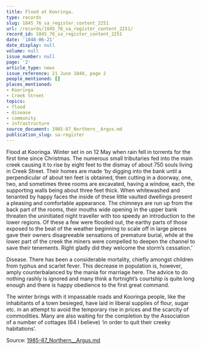 ```yaml
---
title: Flood at Kooringa.
type: records
slug: 1845_76_sa_register_content_2251
url: /records/1845_76_sa_register_content_2251/
record_id: 1845_76_sa_register_content_2251
date: '1848-06-21'
date_display: null
volume: null
issue_number: null
page: '2'
article_type: news
issue_reference: 21 June 1848, page 2
people_mentioned: []
places_mentioned:
- Kooringa
- Creek Street
topics:
- flood
- disease
- community
- infrastructure
source_document: 1985-87_Northern__Argus.md
publication_slug: sa-register
---
```


Flood at Kooringa.  Winter set in on 12 May when rain fell in torrents for the first time since Christmas.  The numerous small tributaries fed into the main creek causing it to rise by eight feet to the dismay of about 750 souls living in Creek Street.  Their homes are made ‘by digging into the bank until a perpendicular of about ten feet is obtained, then cutting in a doorway, one, two, and sometimes three rooms are excavated, having a window, each, the supporting walls being about three feet thick.  When whitewashed and tenanted by happy faces the inside of these little vaulted dwellings present a pleasing and comfortable appearance.  The chimneys are run up from the back part of the rooms, their mouths wide opening in the upper bank threaten the uninitiated night traveller with too speedy an introduction to the lower regions.  Of these a few were flooded out, the earthy parts of those exposed to the beat of the weather beginning to scale off in large pieces gave their owners disagreeable sensations of premature burial, while at the lower part of the creek the miners were compelled to deepen the channel to save their tenements.  Right gladly did they welcome the storm’s cessation.’

Disease.  There has been a considerable mortality, chiefly amongst children from typhus and scarlet fever.  This decrease in population is, however, amply counterbalanced by the mania for marriage here.  The advice to do nothing rashly is ignored and many think a fortnight’s courtship is quite long enough and there is happy obedience to the first great command.

The winter brings with it impassable roads and Kooringa people, like the inhabitants of a town besieged, have laid in liberal supplies of flour, sugar etc. in an attempt to avoid the temporary rise in prices and the scarcity of commodities.  Many are also waiting for the completion by the Association of a number of cottages (64 I believe) ‘in order to quit their creeky habitations’.

Source: [1985-87_Northern__Argus.md](/downloads/markdown/1985-87_Northern__Argus.md)
